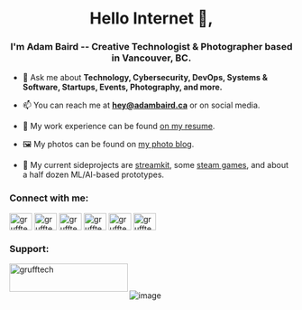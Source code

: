 <h1 align="center">Hello Internet 👋,</h1>
<h3 align="center">I'm Adam Baird -- Creative Technologist & Photographer based in Vancouver, BC.</h3>


- 💬 Ask me about **Technology, Cybersecurity, DevOps, Systems & Software, Startups, Events, Photography, and more.**

- 📫 You can reach me at **hey@adambaird.ca** or on social media.

- 📄 My work experience can be found [on my resume](https://adambaird.ca/resume).

- 🖼️ My photos can be found on [my photo blog](https://adambaird.ca/blog/).

- 🔭 My current sideprojects are [streamkit](https://streamkit.fly.dev), some [steam games](https://gruff.games/), and about a half dozen ML/AI-based prototypes. 

<h3 align="left">Connect with me:</h3>

<p align="left">
<a href="https://dev.to/grufftech" target="blank"><img align="center" src="https://raw.githubusercontent.com/rahuldkjain/github-profile-readme-generator/master/src/images/icons/Social/devto.svg" alt="grufftech" height="30" width="40" /></a>
<a href="https://twitter.com/grufftech" target="blank"><img align="center" src="https://raw.githubusercontent.com/rahuldkjain/github-profile-readme-generator/master/src/images/icons/Social/twitter.svg" alt="grufftech" height="30" width="40" /></a>
<a href="https://linkedin.com/in/grufftech" target="blank"><img align="center" src="https://raw.githubusercontent.com/rahuldkjain/github-profile-readme-generator/master/src/images/icons/Social/linked-in-alt.svg" alt="grufftech" height="30" width="40" /></a>
<a href="https://serverfault.com/users/11786/grufftech" target="blank"><img align="center" src="https://raw.githubusercontent.com/rahuldkjain/github-profile-readme-generator/master/src/images/icons/Social/stack-overflow.svg" alt="grufftech" height="30" width="40" /></a>
<a href="https://fb.com/adambaird.ca" target="blank"><img align="center" src="https://raw.githubusercontent.com/rahuldkjain/github-profile-readme-generator/master/src/images/icons/Social/facebook.svg" alt="grufftech" height="30" width="40" /></a>
<a href="https://instagram.com/grufftech" target="blank"><img align="center" src="https://raw.githubusercontent.com/rahuldkjain/github-profile-readme-generator/master/src/images/icons/Social/instagram.svg" alt="grufftech" height="30" width="40" /></a>
</p>

<h3 align="left">Support:</h3>
<p><a href="https://ko-fi.com/grufftech"> <img align="left" src="https://cdn.ko-fi.com/cdn/kofi3.png?v=3" height="50" width="210" alt="grufftech" /></a></p><br><br>



![image](https://gruff.games/Shuba_duck.webp)
